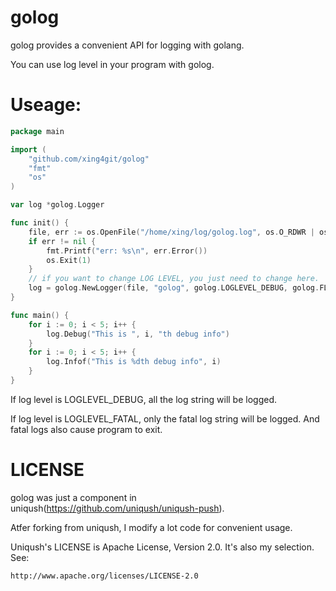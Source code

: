 golog
=====

golog provides a convenient API for logging with golang.

You can use log level in your program with golog.


Useage:
=====

```go
package main

import (
	"github.com/xing4git/golog"
	"fmt"
	"os"
)

var log *golog.Logger

func init() {
	file, err := os.OpenFile("/home/xing/log/golog.log", os.O_RDWR | os.O_APPEND | os.O_CREATE, 0664)
	if err != nil {
		fmt.Printf("err: %s\n", err.Error())
		os.Exit(1)
	}
	// if you want to change LOG LEVEL, you just need to change here.
	log = golog.NewLogger(file, "golog", golog.LOGLEVEL_DEBUG, golog.FLAG_LstdFlags | golog.FLAG_Lshortfile)
}

func main() {
	for i := 0; i < 5; i++ {
		log.Debug("This is ", i, "th debug info")
	}
	for i := 0; i < 5; i++ {
		log.Infof("This is %dth debug info", i)
	}
}

```

If log level is LOGLEVEL_DEBUG, all the log string will be logged. 

If log level is LOGLEVEL_FATAL, only the fatal log string will be logged. And fatal logs also cause program to exit.


LICENSE
=====

golog was just a component in uniqush(https://github.com/uniqush/uniqush-push).

Atfer forking from uniqush, I modify a lot code for convenient usage.

Uniqush's LICENSE is Apache License, Version 2.0. It's also my selection. See:

	http://www.apache.org/licenses/LICENSE-2.0